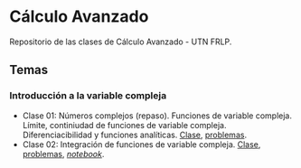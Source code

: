 # Cálculo Avanzado
Repositorio de las clases de Cálculo Avanzado - UTN FRLP.

## Temas

### Introducción a la variable compleja

- Clase 01: Números complejos (repaso). Funciones de variable compleja. Límite, continiudad de funciones de variable compleja. Diferenciacibilidad y funciones analíticas.
[Clase](https://github.com/manuxch/calculo_avanzado/blob/41c245bbc657b9e0b06c0015801099ed05f088a7/complejos/clase_01/clase_01.pdf), [problemas](https://github.com/manuxch/calculo_avanzado/blob/41c245bbc657b9e0b06c0015801099ed05f088a7/complejos/clase_01/problemas_01.pdf).
- Clase 02: Integración de funciones de variable compleja. [Clase](https://github.com/manuxch/calculo_avanzado/blob/1496093b81a40efe43c3eab7732962f3fc011e03/complejos/clase_02/problemas_02.pdf), [problemas](https://github.com/manuxch/calculo_avanzado/blob/1496093b81a40efe43c3eab7732962f3fc011e03/complejos/clase_02/problemas_02.pdf), [*notebook*](https://github.com/manuxch/calculo_avanzado/blob/1496093b81a40efe43c3eab7732962f3fc011e03/complejos/clase_02/code/practica_02.ipynb).


